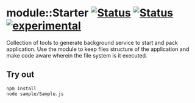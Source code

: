 
# module::Starter [![Status](https://circleci.com/gh/Wandalen/wStarter.svg?style=shield)](https://img.shields.io/circleci/build/github/Wandalen/wStarter?label=Test&logo=Test) [![Status](https://github.com/Wandalen/wStarter/workflows/Test/badge.svg)](https://github.com/Wandalen/wStarter/actions?query=workflow%3ATest) [![experimental](https://img.shields.io/badge/stability-experimental-orange.svg)](https://github.com/emersion/stability-badges#experimental)

Collection of tools to generate background service to start and pack application. Use the module to keep files structure of the application and make code aware wherein the file system is it executed.

## Try out
```
npm install
node sample/Sample.js
```



